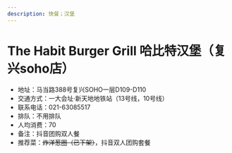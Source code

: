 ```yaml
---
description: 快餐；汉堡
---
```


# The Habit Burger Grill 哈比特汉堡（复兴soho店）

* 地址：马当路388号复兴SOHO一层D109-D110
* 交通方式：一大会址·新天地地铁站（13号线，10号线）
* 联系电话：021-63085517
* 排队：不用排队
* 人均消费：70
* 备注：抖音团购双人餐
* 推荐菜：~~炸洋葱圈（已下架）~~，抖音双人团购套餐
